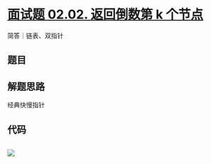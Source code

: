 # [面试题 02.02. 返回倒数第 k 个节点](https://leetcode-cn.com/problems/kth-node-from-end-of-list-lcci/)

简答｜链表、双指针

## 题目



## 解题思路

经典快慢指针

## 代码

```go

```


![](http://wesub.ifree258.top/bottomPic.png)